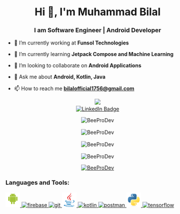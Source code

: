 
<h1 align="center">Hi 👋, I'm Muhammad Bilal</h1>
<h3 align="center">I am Software Engineer | Android Developer</h3>


- 🔭 I’m currently working at **Funsol Technologies**

- 🌱 I’m currently learning **Jetpack Compose and Machine Learning**

- 👯 I’m looking to collaborate on **Android Applications**

- 💬 Ask me about **Android, Kotlin, Java**

- 📫 How to reach me **bilalofficial1756@gmail.com**

<div id="header" align="center">
  <img src="https://media.giphy.com/media/M9gbBd9nbDrOTu1Mqx/giphy.gif" width="100"/>
</div>

<div id="badges" align="center">
  <a href="https://www.linkedin.com/in/muhammad-bilal-b03887159/">
    <img src="https://img.shields.io/badge/LinkedIn-blue?style=for-the-badge&logo=linkedin&logoColor=white" alt="LinkedIn Badge"/>
  </a>
</div>

<p align="center"> <img src="https://komarev.com/ghpvc/?username=BeeProDev&label=Profile%20views&color=0e75b6&style=flat" alt="BeeProDev" /></p>

<p align="center"><img align="center" src="https://github-readme-streak-stats.herokuapp.com/?user=BeeProDev&" alt="BeeProDev" /></p>

<p align="center"><img align="center" src="https://github-readme-stats.vercel.app/api?username=BeeProDev" alt="BeeProDev" /></p>

<p align="center"><img align="center" src="https://github-readme-stats.vercel.app/api/top-langs/?username=BeeProDev&layout=compact&theme=vision-friendly-light" alt="BeeProDev" /></p>



<p align="center"> <a href="https://github.com/ryo-ma/github-profile-trophy"><img src="https://github-profile-trophy.vercel.app/?username=BeeProDev" alt="BeeProDev" /></a> </p>


<h3 align="left">Languages and Tools:</h3>
<p align="left"> <a href="https://developer.android.com" target="_blank"> <img src="https://raw.githubusercontent.com/devicons/devicon/master/icons/android/android-original-wordmark.svg" alt="android" width="40" height="40"/> </a> <a href="https://firebase.google.com/" target="_blank"> <img src="https://www.vectorlogo.zone/logos/firebase/firebase-icon.svg" alt="firebase" width="40" height="40"/> </a> <a href="https://git-scm.com/" target="_blank"> <img src="https://www.vectorlogo.zone/logos/git-scm/git-scm-icon.svg" alt="git" width="40" height="40"/> </a> <a href="https://www.java.com" target="_blank"> <img src="https://raw.githubusercontent.com/devicons/devicon/master/icons/java/java-original.svg" alt="java" width="40" height="40"/> </a> <a href="https://kotlinlang.org" target="_blank"> <img src="https://www.vectorlogo.zone/logos/kotlinlang/kotlinlang-icon.svg" alt="kotlin" width="40" height="40"/> </a> <a href="https://postman.com" target="_blank"> <img src="https://www.vectorlogo.zone/logos/getpostman/getpostman-icon.svg" alt="postman" width="40" height="40"/> </a> <a href="https://www.python.org" target="_blank"> <img src="https://raw.githubusercontent.com/devicons/devicon/master/icons/python/python-original.svg" alt="python" width="40" height="40"/> </a> <a href="https://www.tensorflow.org" target="_blank"> <img src="https://www.vectorlogo.zone/logos/tensorflow/tensorflow-icon.svg" alt="tensorflow" width="40" height="40"/> </a> </p>
